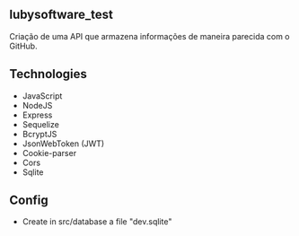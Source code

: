 ## lubysoftware_test
Criação de uma API que armazena informações de maneira parecida com o GitHub. 

## Technologies
- JavaScript
- NodeJS
- Express
- Sequelize
- BcryptJS
- JsonWebToken (JWT)
- Cookie-parser
- Cors
- Sqlite

## Config
- Create in src/database a file "dev.sqlite"
